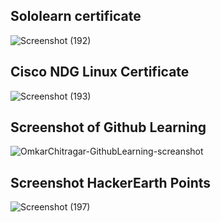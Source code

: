 ## Sololearn certificate
 ![Screenshot (192)](https://user-images.githubusercontent.com/42509490/153296810-ff984a41-74ec-4b37-b419-df74477c4cf3.png)


## Cisco NDG Linux Certificate
 ![Screenshot (193)](https://user-images.githubusercontent.com/42509490/153296926-48c0593b-18a7-467c-88cb-ff57631bbe70.png)


## Screenshot of Github Learning
 ![OmkarChitragar-GithubLearning-screanshot](https://user-images.githubusercontent.com/42509490/153296641-bc0ea810-65c6-4e90-b314-bab436bbf961.png)


## Screenshot HackerEarth Points
 ![Screenshot (197)](https://user-images.githubusercontent.com/42509490/153298857-d430b91d-1366-47c7-873e-448f51ca6795.png)



